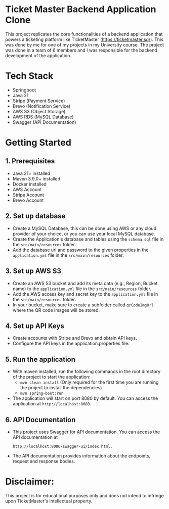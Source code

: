# Ticket Master Backend Application Clone

This project replicates the core functionalities of a backend application that powers a ticketing platform like
TicketMaster (https://ticketmaster.sg/). This was done by me for one of my projects in my University course. The project
was done in a team of 6 members and I was responsible for the backend development of the application.

# Tech Stack

- Springboot
- Java 21
- Stripe (Payment Service)
- Brevo (Notification Service)
- AWS S3 (Object Storage)
- AWS RDS (MySQL Database)
- Swagger (API Documentation)

# Getting Started

## 1. Prerequisites

- Java 21+ installed
- Maven 3.9.0+ installed
- Docker installed
- AWS Account
- Stripe Account
- Brevo Account

## 2. Set up database

- Create a MySQL Database, this can be done using AWS or any cloud provider of your choice, or you can use your local
  MySQL database.
- Create the Application's database and tables using the `schema.sql` file in the `src/main/resources` folder.
- Add the database url and password to the given properties in the `application.yml` file in the `src/main/resources`
  folder.

## 3. Set up AWS S3

- Create an AWS S3 bucket and add its meta data (e.g., Region, Bucket name) to the `application.yml` file in the
  `src/main/resources` folder.
- Add the AWS access key and secret key to the `application.yml` file in the `src/main/resources` folder.
- In your bucket, make sure to create a subfolder called `qrCodeImgUrl` where the QR code images will be stored.

## 4. Set up API Keys

- Create accounts with Stripe and Brevo and obtain API keys.
- Configure the API keys in the application.properties file.

## 5. Run the application

- With maven installed, run the following commands in the root directory of the project to start the application:
    - `mvn clean install` (Only required for the first time you are running the project to install the dependencies)
    - `mvn spring-boot:run`
- The application will start on port 8080 by default. You can access the application at `http://localhost:8080`.

## 6. API Documentation

- This project uses Swagger for API documentation. You can access the API documentation at
  ```
  http://localhost:8080/swagger-ui/index.html.
    ```
- The API documentation provides information about the endpoints, request and response bodies.

# Disclaimer:

This project is for educational purposes only and does not intend to infringe upon TicketMaster's intellectual property.
